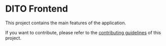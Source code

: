 # DITO Frontend

This project contains the main features of the application.

If you want to contribute, please refer to the [contributing guidelines](./CONTRIBUTING.md) of this project.
